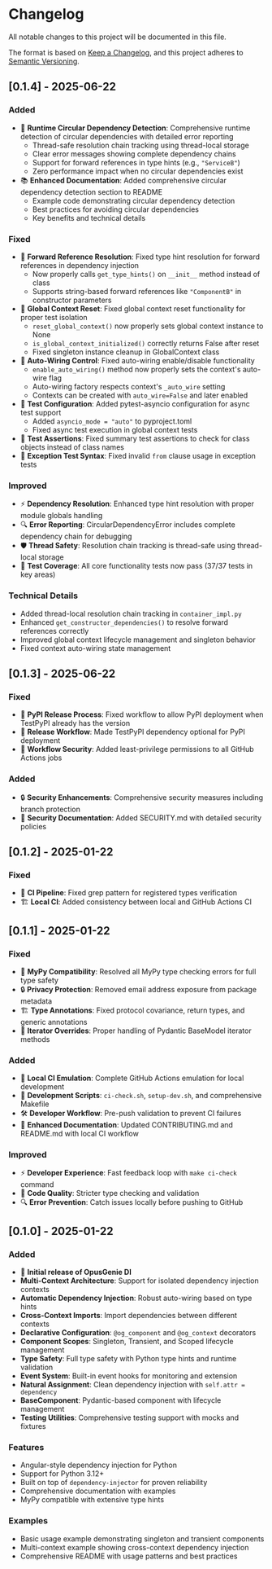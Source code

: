 # Changelog

All notable changes to this project will be documented in this file.

The format is based on [Keep a Changelog](https://keepachangelog.com/en/1.0.0/),
and this project adheres to [Semantic Versioning](https://semver.org/spec/v2.0.0.html).

## [0.1.4] - 2025-06-22

### Added
- 🔄 **Runtime Circular Dependency Detection**: Comprehensive runtime detection of circular dependencies with detailed error reporting
  - Thread-safe resolution chain tracking using thread-local storage
  - Clear error messages showing complete dependency chains
  - Support for forward references in type hints (e.g., `"ServiceB"`)
  - Zero performance impact when no circular dependencies exist
- 📚 **Enhanced Documentation**: Added comprehensive circular dependency detection section to README
  - Example code demonstrating circular dependency detection
  - Best practices for avoiding circular dependencies
  - Key benefits and technical details

### Fixed
- 🔧 **Forward Reference Resolution**: Fixed type hint resolution for forward references in dependency injection
  - Now properly calls `get_type_hints()` on `__init__` method instead of class
  - Supports string-based forward references like `"ComponentB"` in constructor parameters
- 🔧 **Global Context Reset**: Fixed global context reset functionality for proper test isolation
  - `reset_global_context()` now properly sets global context instance to None
  - `is_global_context_initialized()` correctly returns False after reset
  - Fixed singleton instance cleanup in GlobalContext class
- 🔧 **Auto-Wiring Control**: Fixed auto-wiring enable/disable functionality
  - `enable_auto_wiring()` method now properly sets the context's auto-wire flag
  - Auto-wiring factory respects context's `_auto_wire` setting
  - Contexts can be created with `auto_wire=False` and later enabled
- 🧪 **Test Configuration**: Added pytest-asyncio configuration for async test support
  - Added `asyncio_mode = "auto"` to pyproject.toml
  - Fixed async test execution in global context tests
- 🧪 **Test Assertions**: Fixed summary test assertions to check for class objects instead of class names
- 🧪 **Exception Test Syntax**: Fixed invalid `from` clause usage in exception tests

### Improved
- ⚡ **Dependency Resolution**: Enhanced type hint resolution with proper module globals handling
- 🔍 **Error Reporting**: CircularDependencyError includes complete dependency chain for debugging
- 🛡️ **Thread Safety**: Resolution chain tracking is thread-safe using thread-local storage
- 🧪 **Test Coverage**: All core functionality tests now pass (37/37 tests in key areas)

### Technical Details
- Added thread-local resolution chain tracking in `container_impl.py`
- Enhanced `get_constructor_dependencies()` to resolve forward references correctly
- Improved global context lifecycle management and singleton behavior
- Fixed context auto-wiring state management

## [0.1.3] - 2025-06-22

### Fixed
- 🚀 **PyPI Release Process**: Fixed workflow to allow PyPI deployment when TestPyPI already has the version
- 🔧 **Release Workflow**: Made TestPyPI dependency optional for PyPI deployment
- 🔐 **Workflow Security**: Added least-privilege permissions to all GitHub Actions jobs

### Added
- 🔒 **Security Enhancements**: Comprehensive security measures including branch protection
- 📝 **Security Documentation**: Added SECURITY.md with detailed security policies

## [0.1.2] - 2025-01-22

### Fixed
- 🔧 **CI Pipeline**: Fixed grep pattern for registered types verification
- 🏗️ **Local CI**: Added consistency between local and GitHub Actions CI

## [0.1.1] - 2025-01-22

### Fixed
- 🔧 **MyPy Compatibility**: Resolved all MyPy type checking errors for full type safety
- 🔒 **Privacy Protection**: Removed email address exposure from package metadata
- 🏗️ **Type Annotations**: Fixed protocol covariance, return types, and generic annotations
- 🔄 **Iterator Overrides**: Proper handling of Pydantic BaseModel iterator methods

### Added
- 🚀 **Local CI Emulation**: Complete GitHub Actions emulation for local development
- 📝 **Development Scripts**: `ci-check.sh`, `setup-dev.sh`, and comprehensive Makefile
- 🛠️ **Developer Workflow**: Pre-push validation to prevent CI failures
- 📖 **Enhanced Documentation**: Updated CONTRIBUTING.md and README.md with local CI workflow

### Improved
- ⚡ **Developer Experience**: Fast feedback loop with `make ci-check` command
- 🎯 **Code Quality**: Stricter type checking and validation
- 🔍 **Error Prevention**: Catch issues locally before pushing to GitHub

## [0.1.0] - 2025-01-22

### Added
- 🎉 **Initial release of OpusGenie DI**
- **Multi-Context Architecture**: Support for isolated dependency injection contexts
- **Automatic Dependency Injection**: Robust auto-wiring based on type hints
- **Cross-Context Imports**: Import dependencies between different contexts
- **Declarative Configuration**: `@og_component` and `@og_context` decorators
- **Component Scopes**: Singleton, Transient, and Scoped lifecycle management
- **Type Safety**: Full type safety with Python type hints and runtime validation
- **Event System**: Built-in event hooks for monitoring and extension
- **Natural Assignment**: Clean dependency injection with `self.attr = dependency`
- **BaseComponent**: Pydantic-based component with lifecycle management
- **Testing Utilities**: Comprehensive testing support with mocks and fixtures

### Features
- Angular-style dependency injection for Python
- Support for Python 3.12+
- Built on top of `dependency-injector` for proven reliability
- Comprehensive documentation with examples
- MyPy compatible with extensive type hints

### Examples
- Basic usage example demonstrating singleton and transient components
- Multi-context example showing cross-context dependency injection
- Comprehensive README with usage patterns and best practices